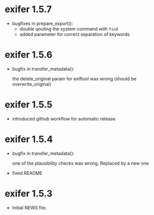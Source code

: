 # exifer 1.5.7

-   bugfixes in prepare_export():
    -   double qouting the system command with `find`
    -   added parameter for correct separation of keywords

# exifer 1.5.6

-   bugfix in transfer_metadata():

    the delete_original param for exiftool was wrong (should be overwrite_original)

# exifer 1.5.5

-   introduced github workflow for automatic release

# exifer 1.5.4

-   bugfix in transfer_metadata():

    one of the plausibility checks was wrong. Replaced by a new one

-   fixed README

# exifer 1.5.3

-   Initial NEWS file.
